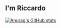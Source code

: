 ## I'm Riccardo
[![Anurag's GitHub stats](https://github-readme-stats.vercel.app/api?username=RSO9192&show_icons=true&theme=radical)](https://github.com/RSO9192/github-readme-stats)

  


